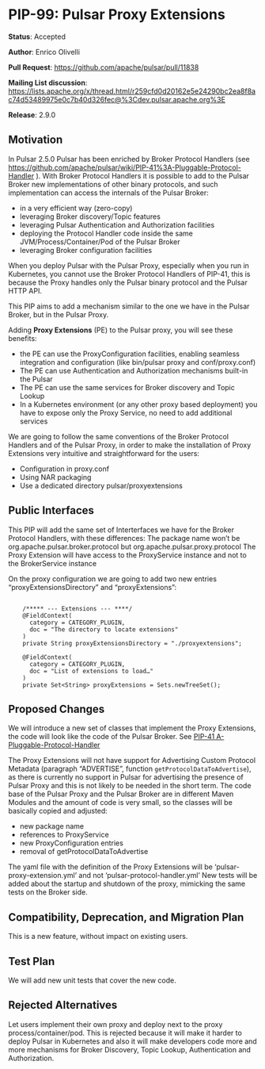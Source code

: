 # PIP-99: Pulsar Proxy Extensions

**Status**: Accepted

**Author**: Enrico Olivelli

**Pull Request**: https://github.com/apache/pulsar/pull/11838

**Mailing List discussion**:
https://lists.apache.org/x/thread.html/r259cfd0d20162e5e24290bc2ea8f8ac74d53489975e0c7b40d326fec@%3Cdev.pulsar.apache.org%3E

**Release**: 2.9.0

## Motivation

In Pulsar 2.5.0 Pulsar has been enriched by Broker Protocol Handlers (see https://github.com/apache/pulsar/wiki/PIP-41%3A-Pluggable-Protocol-Handler ).
With Broker Protocol Handlers it is possible to add to the Pulsar Broker new implementations of other binary protocols, and such implementation can access the internals of the Pulsar Broker:

- in a very efficient way (zero-copy)
- leveraging Broker discovery/Topic features
- leveraging Pulsar Authentication and Authorization facilities
- deploying the Protocol Handler code inside the same JVM/Process/Container/Pod of the Pulsar Broker
- leveraging Broker configuration facilities

When you deploy Pulsar with the Pulsar Proxy, especially when you run in Kubernetes, you  cannot use the Broker Protocol Handlers of PIP-41, this is because the Proxy handles only the Pulsar binary protocol and the Pulsar HTTP API.

This PIP aims to add a mechanism similar to the one we have in the Pulsar Broker, but in the Pulsar Proxy.

Adding **Proxy Extensions** (PE) to the Pulsar proxy, you will see these benefits:

- the PE can use the ProxyConfiguration facilities, enabling seamless integration and configuration (like bin/pulsar proxy and conf/proxy.conf)
- The PE can use Authentication and Authorization mechanisms built-in the Pulsar
- The PE can use the same services for Broker discovery and Topic Lookup
- In a Kubernetes environment (or any other proxy based deployment) you have to expose only the Proxy Service, no need to add additional services

We are going to follow the same conventions of the Broker Protocol Handlers and of the Pulsar Proxy, in order to make the installation of Proxy Extensions very intuitive and straightforward for the users:
- Configuration in proxy.conf
- Using NAR packaging
- Use a dedicated directory pulsar/proxyextensions

## Public Interfaces
This PIP will add the same set of Interterfaces we have for the Broker Protocol Handlers, with these differences:
The package name won’t be org.apache.pulsar.broker.protocol but org.apache.pulsar.proxy.protocol
The Proxy Extension will have access to the ProxyService  instance and not to the BrokerService instance

On the proxy configuration we are going to add two new entries “proxyExtensionsDirectory” and “proxyExtensions”:
```

    /***** --- Extensions --- ****/
    @FieldContext(
      category = CATEGORY_PLUGIN,
      doc = "The directory to locate extensions"
    )
    private String proxyExtensionsDirectory = "./proxyextensions";

    @FieldContext(
      category = CATEGORY_PLUGIN,
      doc = "List of extensions to load…"
    )
    private Set<String> proxyExtensions = Sets.newTreeSet();
```

## Proposed Changes

We will introduce a new set of classes that implement the Proxy Extensions, the code will look like the code of the Pulsar Broker.
See [PIP-41 A-Pluggable-Protocol-Handler ](https://github.com/apache/pulsar/wiki/PIP-41%3A-Pluggable-Protocol-Handler )

The Proxy Extensions will not have support for Advertising Custom Protocol Metadata (paragraph “ADVERTISE”, function `getProtocolDataToAdvertise`), as there is currently no support in Pulsar for advertising the presence of Pulsar Proxy and this is not likely to be needed in the short term.
The code base of the Pulsar Proxy and the Pulsar Broker are in different Maven Modules and the amount of code is very small, so the classes will be basically copied and adjusted:
- new package name
- references to ProxyService
- new ProxyConfiguration entries
- removal of getProtocolDataToAdvertise

The yaml file with the definition of the Proxy Extensions will be ‘pulsar-proxy-extension.yml’ and not ‘pulsar-protocol-handler.yml’
New tests will be added about the startup and shutdown of the proxy, mimicking the same tests on the Broker side.

## Compatibility, Deprecation, and Migration Plan
This is a new feature, without impact on existing users.

## Test Plan
We will add new unit tests that cover the new code.

## Rejected Alternatives
Let users implement their own proxy and deploy next to the proxy process/container/pod.
This is rejected because it will make it harder to deploy Pulsar in Kubernetes and also it will make developers code more and more mechanisms for Broker Discovery, Topic Lookup, Authentication and Authorization.
